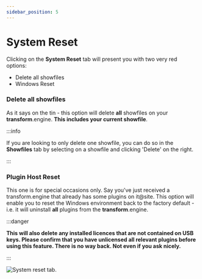 ```yaml
---
sidebar_position: 5
---
```


# System Reset

Clicking on the **System Reset** tab will present you with two very red options:

- Delete all showfiles
- Windows Reset

### Delete all showfiles

As it says on the tin - this option will delete **all** showfiles on your **transform**.engine. **This includes your current showfile**.

:::info

If you are looking to only delete one showfile, you can do so in the **Showfiles** tab by selecting on a showfile and clicking 'Delete' on the right.

:::

### Plugin Host Reset

This one is for special occasions only. Say you've just received a transform.engine that already has some plugins on it@site. This option will enable you to reset the Windows environment back to the factory default - i.e. it will uninstall **all** plugins from the **transform**.engine.

:::danger

**This will also delete any installed licences that are not contained on USB keys. Please confirm that you have unlicensed all relevant plugins before using this feature. There is no way back. Not even if you ask nicely.**

:::

![System reset tab.](@site/static/img/transformclient/system-reset.png)
